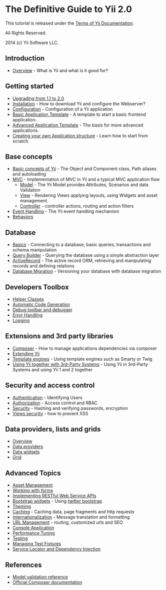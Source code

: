 The Definitive Guide to Yii 2.0
===============================

This tutorial is released under the [Terms of Yii Documentation](http://www.yiiframework.com/doc/terms/).

All Rights Reserved.

2014 (c) Yii Software LLC.


Introduction
------------

- [Overview](overview.md) - What is Yii and what is it good for?

Getting started
---------------

- [Upgrading from 1.1 to 2.0](upgrade-from-v1.md)
- [Installation](installation.md) - How to download Yii and configure the Webserver?
- [Configuration](configuration.md) - Configuration of a Yii application
- [Basic Application Template](apps-basic.md) - A template to start a basic frontend application.
- [Advanced Application Template](apps-advanced.md) - The basis for more advanced applications.
- [Creating your own Application structure](apps-own.md) - Learn how to start from scratch.

Base concepts
-------------

- [Basic concepts of Yii](basics.md) - The Object and Component class, Path aliases and autoloading
- [MVC](mvc.md) - Implementation of MVC in Yii and a typical MVC application flow
  - [Model](model.md) - The Yii Model provides Attributes, Scenarios and data Validation
  - [View](view.md) - Rendering Views applying layouts, using Widgets and asset management
  - [Controller](controller.md) - controller actions, routing and action filters
- [Event Handling](events.md) - The Yii event handling mechanism
- [Behaviors](behaviors.md)


Database
--------

- [Basics](database-basics.md) - Connecting to a database, basic queries, transactions and schema manipulation
- [Query Builder](query-builder.md) - Querying the database using a simple abstraction layer
- [ActiveRecord](active-record.md) - The active record ORM, retrieving and manipulating records and defining relations
- [Database Migration](console-migrate.md) - Versioning your database with database migration

Developers Toolbox
------------------

- [Helper Classes](helpers.md)
- [Automatic Code Generation](gii.md)
- [Debug toolbar and debugger](module-debug.md)
- [Error Handling](error.md)
- [Logging](logging.md)

Extensions and 3rd party libraries
----------------------------------

- [Composer](composer.md) - How to manage applications dependencies via composer
- [Extending Yii](extensions.md)
- [Template engines](template.md) - Using template engines such as Smarty or Twig
- [Using Yii together with 3rd-Party Systems](using-3rd-party-libraries.md) - Using Yii in 3rd-Party Systems and using Yii 1 and 2 together

Security and access control
---------------------------

- [Authentication](authentication.md) - Identifying Users
- [Authorization](authorization.md) - Access control and RBAC
- [Security](security.md) - Hashing and verifying passwords, encryption
- [Views security](view.md#security) - how to prevent XSS

Data providers, lists and grids
-------------------------------

- [Overview](data-overview.md)
- [Data providers](data-providers.md)
- [Data widgets](data-widgets.md)
- [Grid](data-grid.md)

Advanced Topics
---------------

- [Asset Management](assets.md)
- [Working with forms](form.md)
- [Implementing RESTful Web Service APIs](rest.md)
- [Bootstrap widgets](bootstrap-widgets.md) - Using [twitter bootstrap](http://getbootstrap.com/)
- [Theming](theming.md)
- [Caching](caching.md) - Caching data, page fragments and http requests
- [Internationalization](i18n.md) - Message translation and formatting
- [URL Management](url.md) - routing, customized urls and SEO
- [Console Application](console.md)
- [Performance Tuning](performance.md)
- [Testing](testing.md)
- [Managing Test Fixtures](test-fixture.md)
- [Service Locator and Dependency Injection](di.md)

References
----------

- [Model validation reference](validation.md)
- [Official Composer documentation](http://getcomposer.org)
